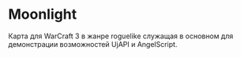 # Moonlight
Карта для WarCraft 3 в жанре roguelike служащая в основном для демонстрации возможностей UjAPI и AngelScript.
